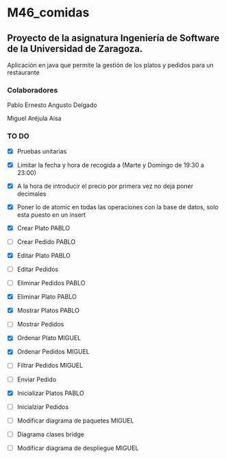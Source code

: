 # M46_comidas

 
## Proyecto de la asignatura Ingeniería de Software de la Universidad de Zaragoza. 
Aplicación en java que permite la gestión de los platos y pedidos para un restaurante

### Colaboradores
Pablo Ernesto Angusto Delgado

Miguel Aréjula Aísa

### TO DO
- [x] Pruebas unitarias
- [x] Limitar la fecha y hora de recogida a (Marte y Domingo de 19:30 a 23:00)
- [x] A la hora de introducir el precio por primera vez no deja poner decimales
- [x] Poner lo de atomic en todas las operaciones con la base de datos, solo esta puesto en un insert
- [X] Crear Plato PABLO
- [ ] Crear Pedido PABLO
- [X] Editar Plato PABLO
- [ ] Editar Pedidos 
- [ ] Eliminar Pedidos PABLO
- [X] Eliminar Plato PABLO
- [X] Mostrar Platos PABLO
- [ ] Mostrar Pedidos
- [x] Ordenar Plato MIGUEL
- [x] Ordenar Pedidos MIGUEL
- [ ] Filtrar Pedidos MIGUEL
- [ ] Enviar Pedido
- [X] Inicializar Platos PABLO
- [ ] Inicialziar Pedidos
- [ ] Modificar diagrama de paquetes MIGUEL
- [ ] Diagrama clases bridge 
- [ ] Modificar diagrama de despliegue MIGUEL

